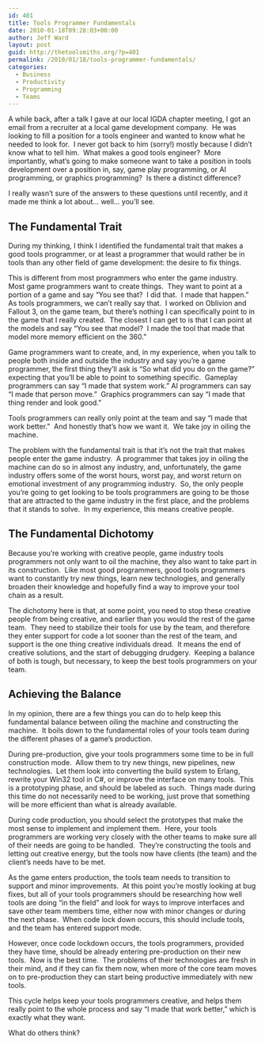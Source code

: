 ```yaml
---
id: 401
title: Tools Programmer Fundamentals
date: 2010-01-18T09:28:03+00:00
author: Jeff Ward
layout: post
guid: http://thetoolsmiths.org/?p=401
permalink: /2010/01/18/tools-programmer-fundamentals/
categories:
  - Business
  - Productivity
  - Programming
  - Teams
---
```

A while back, after a talk I gave at our local IGDA chapter meeting, I got an email from a recruiter at a local game development company.  He was looking to fill a position for a tools engineer and wanted to know what he needed to look for.  I never got back to him (sorry!) mostly because I didn’t know what to tell him.  What makes a good tools engineer?  More importantly, what’s going to make someone want to take a position in tools development over a position in, say, game play programming, or AI programming, or graphics programming?  Is there a distinct difference?

I really wasn’t sure of the answers to these questions until recently, and it made me think a lot about… well… you’ll see.

## The Fundamental Trait

During my thinking, I think I identified the fundamental trait that makes a good tools programmer, or at least a programmer that would rather be in tools than any other field of game development: the desire to fix things.

This is different from most programmers who enter the game industry.  Most game programmers want to create things.  They want to point at a portion of a game and say “You see that?  I did that.  I made that happen.”  As tools programmers, we can’t really say that.  I worked on Oblivion and Fallout 3, on the game team, but there’s nothing I can specifically point to in the game that I really created.  The closest I can get to is that I can point at the models and say “You see that model?  I made the tool that made that model more memory efficient on the 360.”

Game programmers want to create, and, in my experience, when you talk to people both inside and outside the industry and say you’re a game programmer, the first thing they’ll ask is “So what did you do on the game?” expecting that you’ll be able to point to something specific.  Gameplay programmers can say “I made that system work.” AI programmers can say “I made that person move.”  Graphics programmers can say “I made that thing render and look good.”

Tools programmers can really only point at the team and say “I made that work better.”  And honestly that’s how we want it.  We take joy in oiling the machine.

The problem with the fundamental trait is that it’s not the trait that makes people enter the game industry.  A programmer that takes joy in oiling the machine can do so in almost any industry, and, unfortunately, the game industry offers some of the worst hours, worst pay, and worst return on emotional investment of any programming industry.  So, the only people you’re going to get looking to be tools programmers are going to be those that are attracted to the game industry in the first place, and the problems that it stands to solve.  In my experience, this means creative people.

## The Fundamental Dichotomy

Because you’re working with creative people, game industry tools programmers not only want to oil the machine, they also want to take part in its construction.  Like most good programmers, good tools programmers want to constantly try new things, learn new technologies, and generally broaden their knowledge and hopefully find a way to improve your tool chain as a result.

The dichotomy here is that, at some point, you need to stop these creative people from being creative, and earlier than you would the rest of the game team.  They need to stabilize their tools for use by the team, and therefore they enter support for code a lot sooner than the rest of the team, and support is the one thing creative individuals dread.  It means the end of creative solutions, and the start of debugging drudgery.  Keeping a balance of both is tough, but necessary, to keep the best tools programmers on your team.

## Achieving the Balance

In my opinion, there are a few things you can do to help keep this fundamental balance between oiling the machine and constructing the machine.  It boils down to the fundamental roles of your tools team during the different phases of a game’s production.

During pre-production, give your tools programmers some time to be in full construction mode.  Allow them to try new things, new pipelines, new technologies.  Let them look into converting the build system to Erlang, rewrite your Win32 tool in C#, or improve the interface on many tools.  This is a prototyping phase, and should be labeled as such.  Things made during this time do not necessarily need to be working, just prove that something will be more efficient than what is already available.

During code production, you should select the prototypes that make the most sense to implement and implement them.  Here, your tools programmers are working very closely with the other teams to make sure all of their needs are going to be handled.  They’re constructing the tools and letting out creative energy, but the tools now have clients (the team) and the client’s needs have to be met.

As the game enters production, the tools team needs to transition to support and minor improvements.  At this point you’re mostly looking at bug fixes, but all of your tools programmers should be researching how well tools are doing “in the field” and look for ways to improve interfaces and save other team members time, either now with minor changes or during the next phase.  When code lock down occurs, this should include tools, and the team has entered support mode.

However, once code lockdown occurs, the tools programmers, provided they have time, should be already entering pre-production on their new tools.  Now is the best time.  The problems of their technologies are fresh in their mind, and if they can fix them now, when more of the core team moves on to pre-production they can start being productive immediately with new tools.

This cycle helps keep your tools programmers creative, and helps them really point to the whole process and say “I made that work better,” which is exactly what they want.

What do others think?